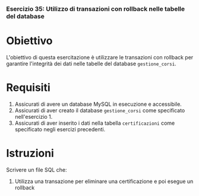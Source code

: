 ### Esercizio 35: Utilizzo di transazioni con rollback nelle tabelle del database

# Obiettivo
L'obiettivo di questa esercitazione è utilizzare le transazioni con rollback per garantire l'integrità dei dati nelle tabelle del database `gestione_corsi`.

# Requisiti
1. Assicurati di avere un database MySQL in esecuzione e accessibile.
2. Assicurati di aver creato il database `gestione_corsi` come specificato nell'esercizio 1.
3. Assicurati di aver inserito i dati nella tabella `certificazioni` come specificato negli esercizi precedenti.

# Istruzioni
Scrivere un file SQL che:
1. Utilizza una transazione per eliminare una certificazione e poi esegue un rollback